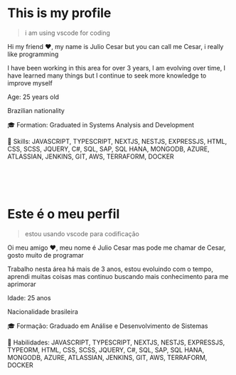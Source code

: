 # This is my profile
> i am using vscode for coding

Hi my friend ❤️, my name is Julio Cesar but you can call me Cesar, i really like programming

I have been working in this area for over 3 years, I am evolving over time, I have learned many things but I continue to seek more knowledge to improve myself

Age: 25 years old

Brazilian nationality

🎓 Formation: Graduated in Systems Analysis and Development

🎯 Skills: JAVASCRIPT, TYPESCRIPT, NEXTJS, NESTJS, EXPRESSJS, HTML, CSS, SCSS, JQUERY, C#, SQL, SAP, SQL HANA, MONGODB, AZURE, ATLASSIAN, JENKINS, GIT, AWS, TERRAFORM, DOCKER

<br>
<br>
<br>

# Este é o meu perfil
> estou usando vscode para codificação

Oi meu amigo ❤️, meu nome é Julio Cesar mas pode me chamar de Cesar, gosto muito de programar

Trabalho nesta área há mais de 3 anos, estou evoluindo com o tempo, aprendi muitas coisas mas continuo buscando mais conhecimento para me aprimorar

Idade: 25 anos

Nacionalidade brasileira

🎓 Formação: Graduado em Análise e Desenvolvimento de Sistemas

🎯 Habilidades: JAVASCRIPT, TYPESCRIPT, NEXTJS, NESTJS, EXPRESSJS, TYPEORM, HTML, CSS, SCSS, JQUERY, C#, SQL, SAP, SQL HANA, MONGODB, AZURE, ATLASSIAN, JENKINS, GIT, AWS, TERRAFORM, DOCKER

